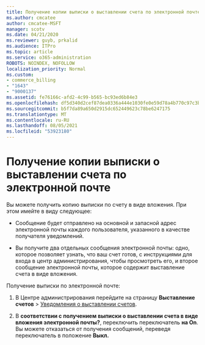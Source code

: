 ```yaml
---
title: Получение копии выписки о выставлении счета по электронной почте
ms.author: cmcatee
author: cmcatee-MSFT
manager: scotv
ms.date: 04/21/2020
ms.reviewer: guyb, prkalid
ms.audience: ITPro
ms.topic: article
ms.service: o365-administration
ROBOTS: NOINDEX, NOFOLLOW
localization_priority: Normal
ms.custom:
- commerce_billing
- "1643"
- "9000137"
ms.assetid: fe76166c-afd2-4c99-b565-bc93ed6b84e3
ms.openlocfilehash: df5d340d2cef87dea0336a444e1030fe0e59d78a4b770c97c3bce2cdd0802848
ms.sourcegitcommit: b5f7da89a650d2915dc652449623c78be6247175
ms.translationtype: MT
ms.contentlocale: ru-RU
ms.lasthandoff: 08/05/2021
ms.locfileid: "53923180"
---
```

# <a name="receive-copy-of-your-billing-statement-in-email"></a>Получение копии выписки о выставлении счета по электронной почте

Вы можете получить копию выписки по счету в виде вложения. При этом имейте в виду следующее:
  
- Сообщение будет отправлено на основной и запасной адрес электронной почты каждого пользователя, указанного в качестве получателя уведомлений.

- Вы получите два отдельных сообщения электронной почты: одно, которое позволяет узнать, что ваш счет готов, с инструкциями для входа в центр администрирования, чтобы просмотреть его, и второе сообщение электронной почты, которое содержит выставление счета в виде вложения.

Получение выписки по электронной почте:
  
1. В Центре администрирования перейдите на страницу **Выставление счетов** \> [Уведомления о выставлении счетов](https://go.microsoft.com/fwlink/p/?linkid=853212).

2. В **соответствии с получением выписки о выставлении счета в виде вложения электронной почты?**, переключить переключатель **на On**. Вы можете отказаться от получения сообщений, переведя переключатель в положение **Выкл.**